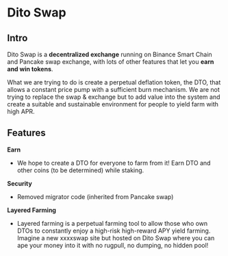 # Dito Swap

## **Intro** <a id="intro"></a>

Dito Swap is a **decentralized exchange** running on Binance Smart Chain and Pancake swap exchange, with lots of other features that let you **earn and win tokens**.

What we are trying to do is create a perpetual deflation token, the DTO, that allows a constant price pump with a sufficient burn mechanism. We are not trying to replace the swap & exchange but to add value into the system and create a suitable and sustainable environment for people to yield farm with high APR.

## **Features** <a id="features"></a>

**Earn**

* We hope to create a DTO for everyone to farm from it! Earn DTO and other coins \(to be determined\) while staking.

**Security**

* Removed migrator code \(inherited from Pancake swap\)

**Layered Farming**

* Layered farming is a perpetual farming tool to allow those who own DTOs to constantly enjoy a high-risk high-reward APY yield farming. Imagine a new xxxxswap site but hosted on Dito Swap where you can ape your money into it with no rugpull, no dumping, no hidden pool!

